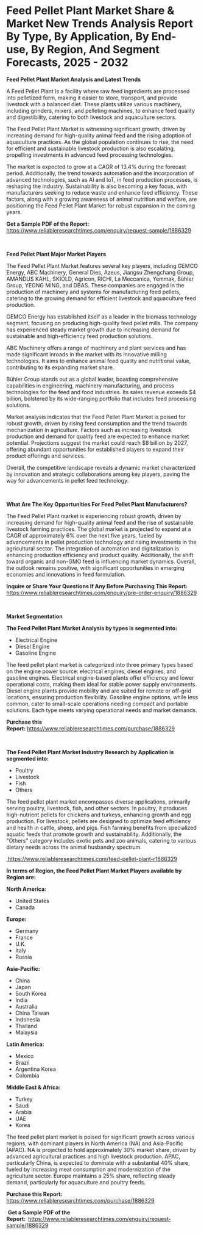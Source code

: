 <p><h1>Feed Pellet Plant Market Share & Market New Trends Analysis Report By Type, By Application, By End-use, By Region, And Segment Forecasts, 2025 - 2032</h1></p><p><strong>Feed Pellet Plant Market Analysis and Latest Trends</strong></p>
<p><p>A Feed Pellet Plant is a facility where raw feed ingredients are processed into pelletized form, making it easier to store, transport, and provide livestock with a balanced diet. These plants utilize various machinery, including grinders, mixers, and pelleting machines, to enhance feed quality and digestibility, catering to both livestock and aquaculture sectors.</p><p>The Feed Pellet Plant Market is witnessing significant growth, driven by increasing demand for high-quality animal feed and the rising adoption of aquaculture practices. As the global population continues to rise, the need for efficient and sustainable livestock production is also escalating, propelling investments in advanced feed processing technologies. </p><p>The market is expected to grow at a CAGR of 13.4% during the forecast period. Additionally, the trend towards automation and the incorporation of advanced technologies, such as AI and IoT, in feed production processes, is reshaping the industry. Sustainability is also becoming a key focus, with manufacturers seeking to reduce waste and enhance feed efficiency. These factors, along with a growing awareness of animal nutrition and welfare, are positioning the Feed Pellet Plant Market for robust expansion in the coming years.</p></p>
<p><strong>Get a Sample PDF of the Report:&nbsp;</strong> <a href="https://www.reliableresearchtimes.com/enquiry/request-sample/1886329?utm_campaign=3202&utm_medium=2&utm_source=Github&utm_content=ia&utm_term=16042025&utm_id=feed-pellet-plant">https://www.reliableresearchtimes.com/enquiry/request-sample/1886329</a></p>
<p>&nbsp;</p>
<p><strong>Feed Pellet Plant Major Market Players</strong></p>
<p><p>The Feed Pellet Plant Market features several key players, including GEMCO Energy, ABC Machinery, General Dies, Azeus, Jiangsu Zhengchang Group, AMANDUS KAHL, SKIOLD, Agricon, RICHI, La Meccanica, Yemmak, Bühler Group, YEONG MING, and DBAS. These companies are engaged in the production of machinery and systems for manufacturing feed pellets, catering to the growing demand for efficient livestock and aquaculture feed production.</p><p>GEMCO Energy has established itself as a leader in the biomass technology segment, focusing on producing high-quality feed pellet mills. The company has experienced steady market growth due to increasing demand for sustainable and high-efficiency feed production solutions.</p><p>ABC Machinery offers a range of machinery and plant services and has made significant inroads in the market with its innovative milling technologies. It aims to enhance animal feed quality and nutritional value, contributing to its expanding market share.</p><p>Bühler Group stands out as a global leader, boasting comprehensive capabilities in engineering, machinery manufacturing, and process technologies for the feed and food industries. Its sales revenue exceeds $4 billion, bolstered by its wide-ranging portfolio that includes feed processing solutions.</p><p>Market analysis indicates that the Feed Pellet Plant Market is poised for robust growth, driven by rising feed consumption and the trend towards mechanization in agriculture. Factors such as increasing livestock production and demand for quality feed are expected to enhance market potential. Projections suggest the market could reach $8 billion by 2027, offering abundant opportunities for established players to expand their product offerings and services.</p><p>Overall, the competitive landscape reveals a dynamic market characterized by innovation and strategic collaborations among key players, paving the way for advancements in pellet feed technology.</p></p>
<p>&nbsp;</p>
<p><strong>What Are The Key Opportunities For Feed Pellet Plant Manufacturers?</strong></p>
<p><p>The Feed Pellet Plant market is experiencing robust growth, driven by increasing demand for high-quality animal feed and the rise of sustainable livestock farming practices. The global market is projected to expand at a CAGR of approximately 6% over the next five years, fueled by advancements in pellet production technology and rising investments in the agricultural sector. The integration of automation and digitalization is enhancing production efficiency and product quality. Additionally, the shift toward organic and non-GMO feed is influencing market dynamics. Overall, the outlook remains positive, with significant opportunities in emerging economies and innovations in feed formulation.</p></p>
<p><strong>Inquire or Share Your Questions If Any Before Purchasing This Report:</strong> <a href="https://www.reliableresearchtimes.com/enquiry/pre-order-enquiry/1886329?utm_campaign=3202&utm_medium=2&utm_source=Github&utm_content=ia&utm_term=16042025&utm_id=feed-pellet-plant">https://www.reliableresearchtimes.com/enquiry/pre-order-enquiry/1886329</a></p>
<p>&nbsp;</p>
<p><strong>Market Segmentation</strong></p>
<p><strong>The Feed Pellet Plant Market Analysis by types is segmented into:</strong></p>
<p><ul><li>Electrical Engine</li><li>Diesel Engine</li><li>Gasoline Engine</li></ul></p>
<p><p>The feed pellet plant market is categorized into three primary types based on the engine power source: electrical engines, diesel engines, and gasoline engines. Electrical engine-based plants offer efficiency and lower operational costs, making them ideal for stable power supply environments. Diesel engine plants provide mobility and are suited for remote or off-grid locations, ensuring production flexibility. Gasoline engine options, while less common, cater to small-scale operations needing compact and portable solutions. Each type meets varying operational needs and market demands.</p></p>
<p><strong>Purchase this Report:&nbsp;</strong><a href="https://www.reliableresearchtimes.com/purchase/1886329?utm_campaign=3202&utm_medium=2&utm_source=Github&utm_content=ia&utm_term=16042025&utm_id=feed-pellet-plant">https://www.reliableresearchtimes.com/purchase/1886329</a></p>
<p>&nbsp;</p>
<p><strong>The Feed Pellet Plant Market Industry Research by Application is segmented into:</strong></p>
<p><ul><li>Poultry</li><li>Livestock</li><li>Fish</li><li>Others</li></ul></p>
<p><p>The feed pellet plant market encompasses diverse applications, primarily serving poultry, livestock, fish, and other sectors. In poultry, it produces high-nutrient pellets for chickens and turkeys, enhancing growth and egg production. For livestock, pellets are designed to optimize feed efficiency and health in cattle, sheep, and pigs. Fish farming benefits from specialized aquatic feeds that promote growth and sustainability. Additionally, the "Others" category includes exotic pets and zoo animals, catering to various dietary needs across the animal husbandry spectrum.</p></p>
<p><a href="https://www.reliableresearchtimes.com/feed-pellet-plant-r1886329?utm_campaign=3202&utm_medium=2&utm_source=Github&utm_content=ia&utm_term=16042025&utm_id=feed-pellet-plant">&nbsp;https://www.reliableresearchtimes.com/feed-pellet-plant-r1886329</a></p>
<p><strong>In terms of Region, the Feed Pellet Plant Market Players available by Region are:</strong></p>
<p>
    <p> <strong> North America: </strong>
        <ul>
            <li>United States</li>
            <li>Canada</li>
        </ul>
        </p> 
    <p> <strong> Europe: </strong>
        <ul>
            <li>Germany</li>
            <li>France</li>
            <li>U.K.</li>
            <li>Italy</li>
            <li>Russia</li>
        </ul>
        </p> 
    <p> <strong> Asia-Pacific: </strong>
        <ul>
            <li>China</li>
            <li>Japan</li>
            <li>South Korea</li>
            <li>India</li>
            <li>Australia</li>
            <li>China Taiwan</li>
            <li>Indonesia</li>
            <li>Thailand</li>
            <li>Malaysia</li>
        </ul>
        </p> 
    <p> <strong> Latin America: </strong>
        <ul>
            <li>Mexico</li>
            <li>Brazil</li>
            <li>Argentina Korea</li>
            <li>Colombia</li>
        </ul>
        </p> 
    <p> <strong> Middle East & Africa: </strong>
        <ul>
            <li>Turkey</li>
            <li>Saudi</li>
            <li>Arabia</li>
            <li>UAE</li>
            <li>Korea</li>
        </ul>
    </p>
    </p>
<p><p>The feed pellet plant market is poised for significant growth across various regions, with dominant players in North America (NA) and Asia-Pacific (APAC). NA is projected to hold approximately 30% market share, driven by advanced agricultural practices and high livestock production. APAC, particularly China, is expected to dominate with a substantial 40% share, fueled by increasing meat consumption and modernization of the agriculture sector. Europe maintains a 25% share, reflecting steady demand, particularly for aquaculture and poultry feeds.</p></p>
<p><strong>Purchase this Report: </strong><a href="https://www.reliableresearchtimes.com/purchase/1886329?utm_campaign=3202&utm_medium=2&utm_source=Github&utm_content=ia&utm_term=16042025&utm_id=feed-pellet-plant">https://www.reliableresearchtimes.com/purchase/1886329</a></p>
<p>&nbsp;<strong>Get a Sample PDF of the Report:&nbsp;&nbsp;</strong><a href="https://www.reliableresearchtimes.com/enquiry/request-sample/1886329?utm_campaign=3202&utm_medium=2&utm_source=Github&utm_content=ia&utm_term=16042025&utm_id=feed-pellet-plant">https://www.reliableresearchtimes.com/enquiry/request-sample/1886329</a></p>
<p><strong></strong></p>
<p><p></p><p></p><p></p></p>